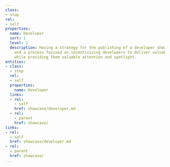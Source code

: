 ```yaml
---
class:
- stop
rel:
- self
properties:
  name: Developer
  sort: 1
  level: 1
  description: Having a strategy for the publishing of a developer showcase directory,
    and a process focused on incentivizing developers to deliver valuable integrations,
    while providing them valuable attention and spotlight.
entities:
- class:
  - stop
  rel:
  - self
  properties:
    name: Developer
  links:
  - rel:
    - self
    href: showcase/developer.md
  - rel:
    - parent
    href: showcase/
links:
- rel:
  - self
  href: showcase/developer.md
- rel:
  - parent
  href: showcase/
...
```

